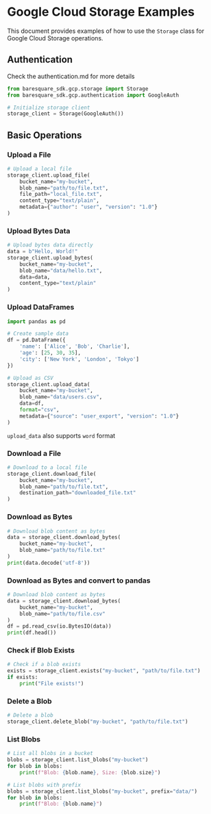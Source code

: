 # Google Cloud Storage Examples

This document provides examples of how to use the `Storage` class for Google Cloud Storage operations.

## Authentication

Check the authentication.md for more details
```python
from baresquare_sdk.gcp.storage import Storage
from baresquare_sdk.gcp.authentication import GoogleAuth

# Initialize storage client
storage_client = Storage(GoogleAuth())
```

## Basic Operations

### Upload a File

```python
# Upload a local file
storage_client.upload_file(
    bucket_name="my-bucket",
    blob_name="path/to/file.txt",
    file_path="local_file.txt",
    content_type="text/plain",
    metadata={"author": "user", "version": "1.0"}
)
```

### Upload Bytes Data

```python
# Upload bytes data directly
data = b"Hello, World!"
storage_client.upload_bytes(
    bucket_name="my-bucket",
    blob_name="data/hello.txt",
    data=data,
    content_type="text/plain"
)
```

### Upload DataFrames

```python
import pandas as pd

# Create sample data
df = pd.DataFrame({
    'name': ['Alice', 'Bob', 'Charlie'],
    'age': [25, 30, 35],
    'city': ['New York', 'London', 'Tokyo']
})

# Upload as CSV
storage_client.upload_data(
    bucket_name="my-bucket",
    blob_name="data/users.csv",
    data=df,
    format="csv",
    metadata={"source": "user_export", "version": "1.0"}
)
```
`upload_data` also supports `word` format

### Download a File

```python
# Download to a local file
storage_client.download_file(
    bucket_name="my-bucket",
    blob_name="path/to/file.txt",
    destination_path="downloaded_file.txt"
)
```

### Download as Bytes

```python
# Download blob content as bytes
data = storage_client.download_bytes(
    bucket_name="my-bucket",
    blob_name="path/to/file.txt"
)
print(data.decode('utf-8'))
```

### Download as Bytes and convert to pandas

```python
# Download blob content as bytes
data = storage_client.download_bytes(
    bucket_name="my-bucket",
    blob_name="path/to/file.csv"
)
df = pd.read_csv(io.BytesIO(data))
print(df.head())
```

### Check if Blob Exists

```python
# Check if a blob exists
exists = storage_client.exists("my-bucket", "path/to/file.txt")
if exists:
    print("File exists!")
```

### Delete a Blob

```python
# Delete a blob
storage_client.delete_blob("my-bucket", "path/to/file.txt")
```

### List Blobs

```python
# List all blobs in a bucket
blobs = storage_client.list_blobs("my-bucket")
for blob in blobs:
    print(f"Blob: {blob.name}, Size: {blob.size}")

# List blobs with prefix
blobs = storage_client.list_blobs("my-bucket", prefix="data/")
for blob in blobs:
    print(f"Blob: {blob.name}")
```
